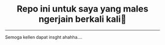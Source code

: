 <h1 align ='center'> Repo ini untuk saya yang males ngerjain berkali kali🛫</h1>

----

Semoga kellen dapat insght ahahha....
